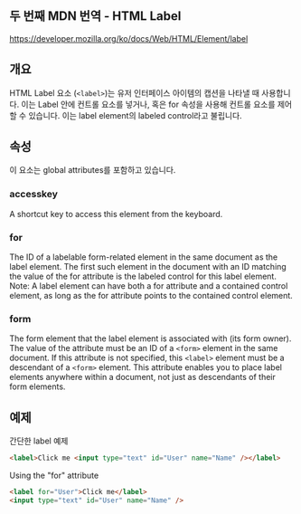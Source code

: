 ## 두 번째 MDN 번역 -  HTML Label
https://developer.mozilla.org/ko/docs/Web/HTML/Element/label

## 개요
HTML Label 요소 (`<label>`)는 유저 인터페이스 아이템의 캡션을 나타낼 때 사용합니다. 이는 Label 안에 컨트롤 요소를 넣거나, 혹은 for 속성을 사용해 컨트롤 요소를 제어할 수 있습니다. 이는 label element의 labeled control라고 불립니다.

## 속성
이 요소는 global attributes를 포함하고 있습니다.

### accesskey
A shortcut key to access this element from the keyboard.

### for
The ID of a labelable form-related element in the same document as the label element. The first such element in the document with an ID matching the value of the for attribute is the labeled control for this label element.
Note: A label element can have both a for attribute and a contained control element, as long as the for attribute points to the contained control element.

### form
The form element that the label element is associated with (its form owner). The value of the attribute must be an ID of a `<form>` element in the same document. If this attribute is not specified, this `<label>` element must be a descendant of a `<form>` element. This attribute enables you to place label elements anywhere within a document, not just as descendants of their form elements.

## 예제
간단한 label 예제
```html
<label>Click me <input type="text" id="User" name="Name" /></label>
```

Using the "for" attribute
```html
<label for="User">Click me</label>
<input type="text" id="User" name="Name" />
```
